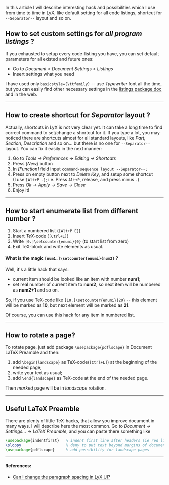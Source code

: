 <!--
Title: LyX tips and tricks
Description: Most common problems and hacks I have ever faced
Date: 2014/02/25
Tags: LyX, tips and tricks
-->

In this article I will describe interesting hack and possibilities which I use 
from time to time in LyX, like default setting for all code listings,
shortcut for `--Separator--` layout and so on<!--cut-here-->.



## How to set custom settings for *all program listings* ?

If you exhausted to setup every code-listing you have, 
you can set default parameters for all existed and future ones:

* Go to *Document > Document Settings > Listings*
* Insert settings what you need

I have used only `basicstyle={\ttfamily}` -- use *Typewriter* font all the time,
but you can easily find other necessary settings in the 
[listings package doc][listing-package-man] and in the web.


* * *


## How to create shortcut for *Separator* layout ?

Actually, shortcuts in LyX is not very clear yet. It can take a long time
to find correct command to set/change a shortcut for it.
If you type a lot, you may noticed there are shortcuts almost for all 
standard layouts, like *Part, Section, Description* and so on... 
but there is no one for `--Separator--` layout. 
You can fix it easily in the next manner:

1. Go to *Tools -> Preferences -> Editing -> Shortcats*
2. Press *[New]* button
3. In *[Function]* field input `command-sequence layout --Separator--;`
4. Press on empty button next to *Delete Key*, and setup some shortcut  
(I use `[Alt+P -]`; i.e. Press `Alt+P`, release, and press minus `-`)
5. Press *Ok* -> *Apply* -> *Save* -> *Close*
6. Enjoy it!


* * *


## How to start enumerate list from different number ?

1. Start a numbered list (`[Alt+P E]`)
2. Insert *TeX*-code (`[Ctrl+L]`)
3. Write `[0.]\setcounter{enumi}{0}` (to start list from zero)
4. Exit TeX-block and write elements as usual.

#### What is the magic `[num1.]\setcounter{enumi}{num2}` ?

Well, it's a little hack that says:

* current item should be looked like an item with number **num1**;
* set real number of current item to **num2**, so next item will be
numbered as **num2+1** and so on.

So, if you use TeX-code like `[10.]\setcounter{enumi}{20}` -- this element will
be marked as **10**, but next element will be marked as **21**.

Of course, you can use this hack for any item in numbered list.


* * * 


## How to rotate a page?

To rotate page, just add package `\usepackage{pdflscape}` in Document LaTeX Preamble
and then:

1. add `\begin{landscape}` as TeX-code(`[Ctrl+L]`) at the beginning of the needed page;
2. write your text as usual;
3. add `\end{landscape}` as TeX-code at the end of the needed page.

Then *marked* page will be in *landscape* rotation.



* * *


## Useful LaTeX Preamble

There are plenty of little TeX-hacks, that allow you improve document in many ways.
I will describe here the most common. Go to *Document* -> *Settings...* -> *LaTeX Preamble*, and you can paste there something like

```tex
\usepackage{indentfirst}   % indent first line after headers (ie red line)
\sloppy                    % deny to put text beyond margins of document
\usepackage{pdflscape}     % add possibility for landscape pages
```




***



#### References:

* [Can I change the paragraph spacing in LyX UI?](http://tex.stackexchange.com/questions/88839/can-i-change-the-paragraph-spacing-in-lyx-ui)



[listing-package-man]:http://texdoc.net/texmf-dist/doc/latex/listings/listings.pdf "The Listings Package"
